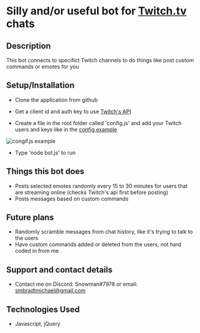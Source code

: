 # Silly and/or useful bot for [Twitch.tv](https://www.twitch.tv/) chats

## Description
This bot connects to specifict Twitch channels to do things like post custom commands or emotes for you

## Setup/Installation 

* Clone the application from github

* Get a client id and auth key to use [Twitch's API](https://dev.twitch.tv/docs/authentication/)

* Create a file in the root folder called 'config.js' and add your Twitch users and keys like in the [config example](https://github.com/MilesBradt/Twitch-Chat-Bot/blob/master/config-example.js)

![congif.js example](https://i.imgur.com/qxjptW6.png)

* Type 'node bot.js' to run

## Things this bot does
* Posts selected emotes randomly every 15 to 30 minutes for users that are streaming online (checks Twitch's api first before posting)
* Posts messages based on custom commands

## Future plans

* Randomly scramble messages from chat history, like it's trying to talk to the users
* Have custom commands added or deleted from the users, not hard coded in from me

## Support and contact details

* Contact me on Discord: Snowman#7978 or email: smbradtmichael@gmail.com

## Technologies Used

* Javascript, jQuery
